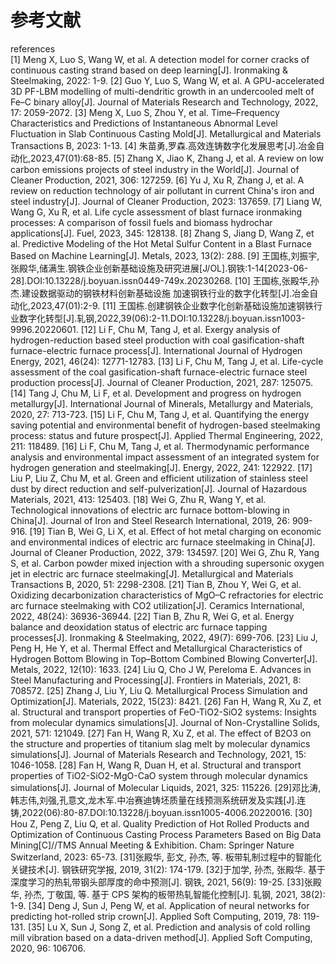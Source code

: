 # 参考文献
references   
[1] Meng X, Luo S, Wang W, et al. A detection model for corner cracks of continuous casting strand based on deep learning[J]. Ironmaking & Steelmaking, 2022: 1-9.
[2] Guo Y, Luo S, Wang W, et al. A GPU-accelerated 3D PF-LBM modelling of multi-dendritic growth in an undercooled melt of Fe–C binary alloy[J]. Journal of Materials Research and Technology, 2022, 17: 2059-2072.
[3] Meng X, Luo S, Zhou Y, et al. Time–Frequency Characteristics and Predictions of Instantaneous Abnormal Level Fluctuation in Slab Continuous Casting Mold[J]. Metallurgical and Materials Transactions B, 2023: 1-13.
[4] 朱苗勇,罗森.高效连铸数字化发展思考[J].冶金自动化,2023,47(01):68-85.
[5] Zhang X, Jiao K, Zhang J, et al. A review on low carbon emissions projects of steel industry in the World[J]. Journal of Cleaner Production, 2021, 306: 127259.
[6] Yu J, Xu R, Zhang J, et al. A review on reduction technology of air pollutant in current China's iron and steel industry[J]. Journal of Cleaner Production, 2023: 137659.
[7] Liang W, Wang G, Xu R, et al. Life cycle assessment of blast furnace ironmaking processes: A comparison of fossil fuels and biomass hydrochar applications[J]. Fuel, 2023, 345: 128138.
[8] Zhang S, Jiang D, Wang Z, et al. Predictive Modeling of the Hot Metal Sulfur Content in a Blast Furnace Based on Machine Learning[J]. Metals, 2023, 13(2): 288.
[9] 王国栋,刘振宇,张殿华,储满生.钢铁企业创新基础设施及研究进展[J/OL].钢铁:1-14[2023-06-28].DOI:10.13228/j.boyuan.issn0449-749x.20230268.
[10] 王国栋,张殿华,孙杰.建设数据驱动的钢铁材料创新基础设施  加速钢铁行业的数字化转型[J].冶金自动化,2023,47(01):2-9.
[11] 王国栋.创建钢铁企业数字化创新基础设施加速钢铁行业数字化转型[J].轧钢,2022,39(06):2-11.DOI:10.13228/j.boyuan.issn1003-9996.20220601.
[12] Li F, Chu M, Tang J, et al. Exergy analysis of hydrogen-reduction based steel production with coal gasification-shaft furnace-electric furnace process[J]. International Journal of Hydrogen Energy, 2021, 46(24): 12771-12783.
[13] Li F, Chu M, Tang J, et al. Life-cycle assessment of the coal gasification-shaft furnace-electric furnace steel production process[J]. Journal of Cleaner Production, 2021, 287: 125075.
[14] Tang J, Chu M, Li F, et al. Development and progress on hydrogen metallurgy[J]. International Journal of Minerals, Metallurgy and Materials, 2020, 27: 713-723.
[15] Li F, Chu M, Tang J, et al. Quantifying the energy saving potential and environmental benefit of hydrogen-based steelmaking process: status and future prospect[J]. Applied Thermal Engineering, 2022, 211: 118489.
[16] Li F, Chu M, Tang J, et al. Thermodynamic performance analysis and environmental impact assessment of an integrated system for hydrogen generation and steelmaking[J]. Energy, 2022, 241: 122922.
[17] Liu P, Liu Z, Chu M, et al. Green and efficient utilization of stainless steel dust by direct reduction and self-pulverization[J]. Journal of Hazardous Materials, 2021, 413: 125403.
[18] Wei G, Zhu R, Wang Y, et al. Technological innovations of electric arc furnace bottom-blowing in China[J]. Journal of Iron and Steel Research International, 2019, 26: 909-916.
[19] Tian B, Wei G, Li X, et al. Effect of hot metal charging on economic and environmental indices of electric arc furnace steelmaking in China[J]. Journal of Cleaner Production, 2022, 379: 134597.
[20] Wei G, Zhu R, Yang S, et al. Carbon powder mixed injection with a shrouding supersonic oxygen jet in electric arc furnace steelmaking[J]. Metallurgical and Materials Transactions B, 2020, 51: 2298-2308.
[21] Tian B, Zhou Y, Wei G, et al. Oxidizing decarbonization characteristics of MgO–C refractories for electric arc furnace steelmaking with CO2 utilization[J]. Ceramics International, 2022, 48(24): 36936-36944.
[22] Tian B, Zhu R, Wei G, et al. Energy balance and deoxidation status of electric arc furnace tapping processes[J]. Ironmaking & Steelmaking, 2022, 49(7): 699-706.
[23] Liu J, Peng H, He Y, et al. Thermal Effect and Metallurgical Characteristics of Hydrogen Bottom Blowing in Top–Bottom Combined Blowing Converter[J]. Metals, 2022, 12(10): 1633.
[24] Liu Q, Cho J W, Pereloma E. Advances in Steel Manufacturing and Processing[J]. Frontiers in Materials, 2021, 8: 708572.
[25] Zhang J, Liu Y, Liu Q. Metallurgical Process Simulation and Optimization[J]. Materials, 2022, 15(23): 8421.
[26] Fan H, Wang R, Xu Z, et al. Structural and transport properties of FeO-TiO2-SiO2 systems: Insights from molecular dynamics simulations[J]. Journal of Non-Crystalline Solids, 2021, 571: 121049.
[27] Fan H, Wang R, Xu Z, et al. The effect of B2O3 on the structure and properties of titanium slag melt by molecular dynamics simulations[J]. Journal of Materials Research and Technology, 2021, 15: 1046-1058.
[28] Fan H, Wang R, Duan H, et al. Structural and transport properties of TiO2-SiO2-MgO-CaO system through molecular dynamics simulations[J]. Journal of Molecular Liquids, 2021, 325: 115226.
[29]邓比涛,韩志伟,刘强,孔意文,龙木军.中冶赛迪铸坯质量在线预测系统研发及实践[J].连铸,2022(06):80-87.DOI:10.13228/j.boyuan.issn1005-4006.20220016.
[30] Hou Z, Peng Z, Liu Q, et al. Quality Prediction of Hot Rolled Products and Optimization of Continuous Casting Process Parameters Based on Big Data Mining[C]//TMS Annual Meeting & Exhibition. Cham: Springer Nature Switzerland, 2023: 65-73.
[31]张殿华, 彭文, 孙杰, 等. 板带轧制过程中的智能化关键技术[J]. 钢铁研究学报, 2019, 31(2): 174-179.
[32]于加学, 孙杰, 张殿华. 基于深度学习的热轧带钢头部厚度的命中预测[J]. 钢铁, 2021, 56(9): 19-25.
[33]张殿华, 孙杰, 丁敬国, 等. 基于 CPS 架构的板带热轧智能化控制[J]. 轧钢, 2021, 38(2): 1-9.
[34] Deng J, Sun J, Peng W, et al. Application of neural networks for predicting hot-rolled strip crown[J]. Applied Soft Computing, 2019, 78: 119-131.
[35] Lu X, Sun J, Song Z, et al. Prediction and analysis of cold rolling mill vibration based on a data-driven method[J]. Applied Soft Computing, 2020, 96: 106706.
